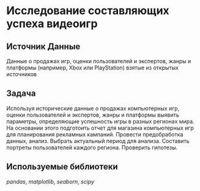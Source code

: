# Исследование составляющих успеха видеоигр


## Источник Данные

Данные о продажах игр, оценки пользователей и экспертов, жанры и платформы (например, Xbox или PlayStation) взятые из открытых источников

## Задача

Используя исторические данные о продажах компьютерных игр, оценки пользователей и экспертов, жанры и платформы выявить параметры, определяющие успешность игры в разных регионах мира. На основании этого подготоить отчет для магазина компьютерных игр для планирования рекламных кампаний. Провести предобработка данных, анализ. Выбрать актуальный период для анализа. Составить портреты пользователей каждого региона. Проверить гипотезы.

## Используемые библиотеки
*pandas*, *matplotlib*, *seaborn*, *scipy*
